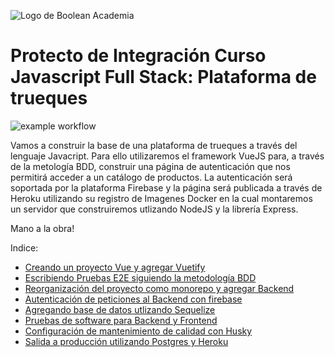 
![Logo de Boolean Academia](https://res.cloudinary.com/boolean-spa/image/upload/v1591158800/logo_vayedu.svg)

# Protecto de Integración Curso Javascript Full Stack: Plataforma de trueques

![example workflow](https://github.com/sbstn-jmnz/boolean-fullstack-js-app/actions/workflows/pipeline.yml/badge.svg)

Vamos a construir la base de una plataforma de trueques a través del lenguaje Javacript. Para ello utilizaremos el framework VueJS para, a través de la metología BDD, construir una página de autenticación que nos permitirá acceder a un catálogo de productos.
La autenticación será soportada por la plataforma Firebase y la página será publicada a través de Heroku utilizando su registro de Imagenes Docker en la cual montaremos un servidor que construiremos utlizando NodeJS y la librería Express.

Mano a la obra!

Indice:
  - [Creando un proyecto Vue y agregar Vuetify](docs/01-vue-cli-install.md)
  - [Escribiendo Pruebas E2E siguiendo la metodología BDD](docs/02-bdd-with-cypress.md)
  - [Reorganización del proyecto como monorepo y agregar Backend](docs/03-monorepo-backend.md)
  - [Autenticación de peticiones al Backend con firebase](docs/04-firebase-sdk-backend.md)
  - [Agregando base de datos utlizando Sequelize](docs/05-database-sequelize.md)
  - [Pruebas de software para Backend y Frontend](docs/06-testing-frontend-backend.md)
  - [Configuración de mantenimiento de calidad con Husky](docs/07-development-workflow-husky.md)
  - [Salida a producción utilizando Postgres y Heroku](docs/08-deployment-postgres.md)
